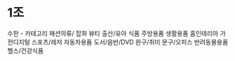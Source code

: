# 1조
수한 - 카테고리
패션의류/ 잡화
뷰티
출산/유아
식품
주방용품
생활용품
홈인테리아
가전디지털
스포츠/레저
자동차용품
도서/음반/DVD
완구/취미
문구/오피스
반려동물용품
헬스/건강식품